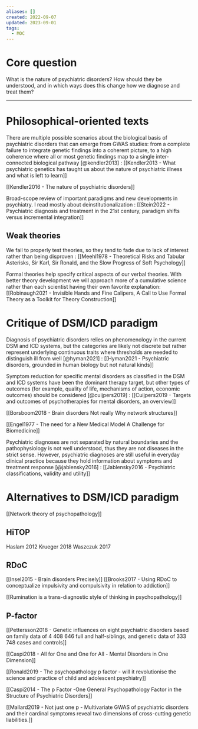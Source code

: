 ```yaml
---
aliases: []
created: 2022-09-07
updated: 2023-09-01
tags:
  - MOC
---
```

# Core question

What is the nature of psychiatric disorders? How should they be understood, and in which ways does this change how we diagnose and treat them?

---

# Philosophical-oriented texts

There are multiple possible scenarios about the biological basis of psychiatric disorders that can emerge from GWAS studies: from a complete failure to integrate genetic findings into a coherent picture, to a high coherence where all or most genetic findings map to a single inter-connected biological pathway [@kendler2013] : [[Kendler2013 - What psychiatric genetics has taught us about the nature of psychiatric illness and what is left to learn]]

[[Kendler2016 - The nature of psychiatric disorders]]

Broad-scope review of important paradigms and new developments in psychiatry. I read mostly about deinstitutionalization : [[Stein2022 - Psychiatric diagnosis and treatment in the 21st century, paradigm shifts versus incremental integration]]

## Weak theories

We fail to properly test theories, so they tend to fade due to lack of interest rather than being disproven : [[Meehl1978 - Theoretical Risks and Tabular Asterisks, Sir Karl, Sir Ronald, and the Slow Progress of Soft Psychology]]

Formal theories help specify critical aspects of our verbal theories. With better theory development we will approach more of a cumulative science rather than each scientist having their own favorite explanation: [[Robinaugh2021 - Invisible Hands and Fine Calipers, A Call to Use Formal Theory as a Toolkit for Theory Construction]]

# Critique of DSM/ICD paradigm

Diagnosis of psychiatric disorders relies on phenomenology in the current DSM and ICD systems, but the categories are likely not discrete but rather represent underlying continuous traits where thresholds are needed to distinguish ill from well [@hyman2021] : [[Hyman2021 - Psychiatric disorders, grounded in human biology but not natural kinds]]


Symptom reduction for specific mental disorders as classified in the DSM and ICD systems have been the dominant therapy target, but other types of outcomes (for example, quality of life, mechanisms of action, economic outcomes) should be considered [@cuijpers2019] : [[Cuijpers2019 - Targets and outcomes of psychotherapies for mental disorders, an overview]]

[[Borsboom2018 - Brain disorders Not really Why network structures]]

[[Engel1977 - The need for a New Medical Model A Challenge for Biomedicine]]


Psychiatric diagnoses are not separated by natural boundaries and the pathophysiology is not well understood, thus they are not diseases in the strict sense. However, psychiatric diagnoses are still useful in everyday clinical practice because they hold information about symptoms and treatment response [@jablensky2016] : [[Jablensky2016 - Psychiatric classifications, validity and utility]]

# Alternatives to DSM/ICD paradigm

[[Network theory of psychopathology]]

## HiTOP

Haslam 2012
Krueger 2018
Waszczuk 2017

## RDoC

[[Insel2015 - Brain disorders Precisely]]
[[Brooks2017 - Using RDoC to conceptualize impulsivity and compulsivity in relation to addiction]]

[[Rumination is a trans-diagnostic style of thinking in psychopathology]]

## P-factor

[[Pettersson2018 - Genetic influences on eight psychiatric disorders based on family data of 4 408 646 full and half-siblings, and genetic data of 333 748 cases and controls]]

[[Caspi2018 - All for One and One for All - Mental Disorders in One Dimension]]

[[Ronald2019 - The psychopathology p factor - will it revolutionise the science and practice of child and adolescent psychiatry]]

[[Caspi2014 - The p Factor -One General Psychopathology Factor in the Structure of Psychiatric Disorders]]

[[Mallard2019 - Not just one p - Multivariate GWAS of psychiatric disorders and their cardinal symptoms reveal two dimensions of cross-cutting genetic liabilities.]]
